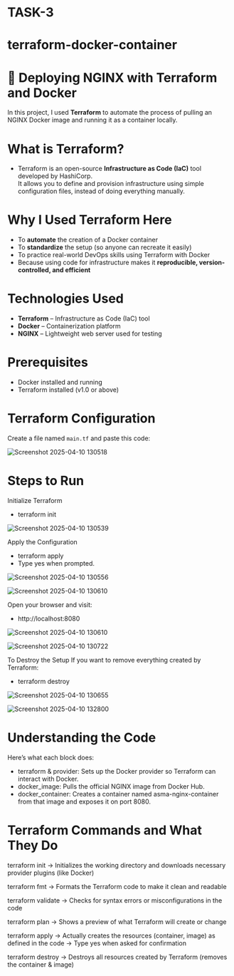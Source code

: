 # TASK-3
# terraform-docker-container

# 🚀 Deploying NGINX with Terraform and Docker

In this project, I used **Terraform** to automate the process of pulling an NGINX Docker image and running it as a container locally.

# What is Terraform?

* Terraform is an open-source **Infrastructure as Code (IaC)** tool developed by HashiCorp.  
It allows you to define and provision infrastructure using simple configuration files, instead of doing everything manually.

# Why I Used Terraform Here

- To **automate** the creation of a Docker container  
- To **standardize** the setup (so anyone can recreate it easily)  
- To practice real-world DevOps skills using Terraform with Docker  
- Because using code for infrastructure makes it **reproducible, version-controlled, and efficient**

# Technologies Used

- **Terraform** – Infrastructure as Code (IaC) tool  
- **Docker** – Containerization platform  
- **NGINX** – Lightweight web server used for testing  

# Prerequisites
- Docker installed and running  
- Terraform installed (v1.0 or above)

# Terraform Configuration

Create a file named `main.tf` and paste this code:

![Screenshot 2025-04-10 130518](https://github.com/user-attachments/assets/1bd9b664-e623-40f6-acc1-ca015ca0fde9)

# Steps to Run
Initialize Terraform
* terraform init

![Screenshot 2025-04-10 130539](https://github.com/user-attachments/assets/27e9d56b-ee4d-4f4d-ade3-230836329e5e)

Apply the Configuration
* terraform apply
* Type yes when prompted.

![Screenshot 2025-04-10 130556](https://github.com/user-attachments/assets/417cd24d-10db-4617-9eb8-901cf2cfd4a7)

![Screenshot 2025-04-10 130610](https://github.com/user-attachments/assets/da53c9c4-9610-46ce-89ad-c9354cb0d086)

Open your browser and visit:
* http://localhost:8080

![Screenshot 2025-04-10 130610](https://github.com/user-attachments/assets/a6495dc5-0253-4b21-813c-a9dab700cf1c)

![Screenshot 2025-04-10 130722](https://github.com/user-attachments/assets/dbdc6e20-da84-431b-a975-c2679fa27a16)

To Destroy the Setup
If you want to remove everything created by Terraform:
* terraform destroy

![Screenshot 2025-04-10 130655](https://github.com/user-attachments/assets/fb3eadd0-fe74-4e47-9795-a032f125fee6)

![Screenshot 2025-04-10 132800](https://github.com/user-attachments/assets/394ce15f-5e6d-4c71-ab4d-26526bb439e2)

# Understanding the Code
Here’s what each block does:
* terraform & provider: Sets up the Docker provider so Terraform can interact with Docker.
* docker_image: Pulls the official NGINX image from Docker Hub.
* docker_container: Creates a container named asma-nginx-container from that image and exposes it on port 8080.

# Terraform Commands and What They Do
terraform init
→ Initializes the working directory and downloads necessary provider plugins (like Docker)

terraform fmt
→ Formats the Terraform code to make it clean and readable

terraform validate
→ Checks for syntax errors or misconfigurations in the code

terraform plan
→ Shows a preview of what Terraform will create or change

terraform apply
→ Actually creates the resources (container, image) as defined in the code
→ Type yes when asked for confirmation

terraform destroy
→ Destroys all resources created by Terraform (removes the container & image)



